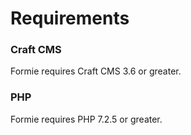 # Requirements

### Craft CMS
Formie requires Craft CMS 3.6 or greater.

### PHP
Formie requires PHP 7.2.5 or greater.
